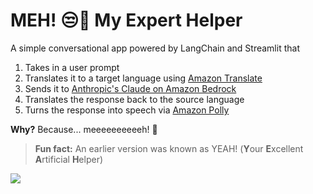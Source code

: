# MEH! 😒🐑 My Expert Helper

A simple conversational app powered by LangChain and Streamlit that

1. Takes in a user prompt
2. Translates it to a target language using [Amazon Translate](https://aws.amazon.com/translate/)
3. Sends it to [Anthropic's Claude on Amazon Bedrock](https://aws.amazon.com/bedrock/claude/)
4. Translates the response back to the source language
5. Turns the response into speech via [Amazon Polly](https://aws.amazon.com/polly/)
            
**Why?** Because... meeeeeeeeeeh! 🐑

> **Fun fact:** An earlier version was known as YEAH! (**Y**our **E**xcellent **A**rtificial **H**elper)

![](https://i.pinimg.com/originals/c5/f3/0d/c5f30d03a054bff3bbff12ff5299bf38.gif)